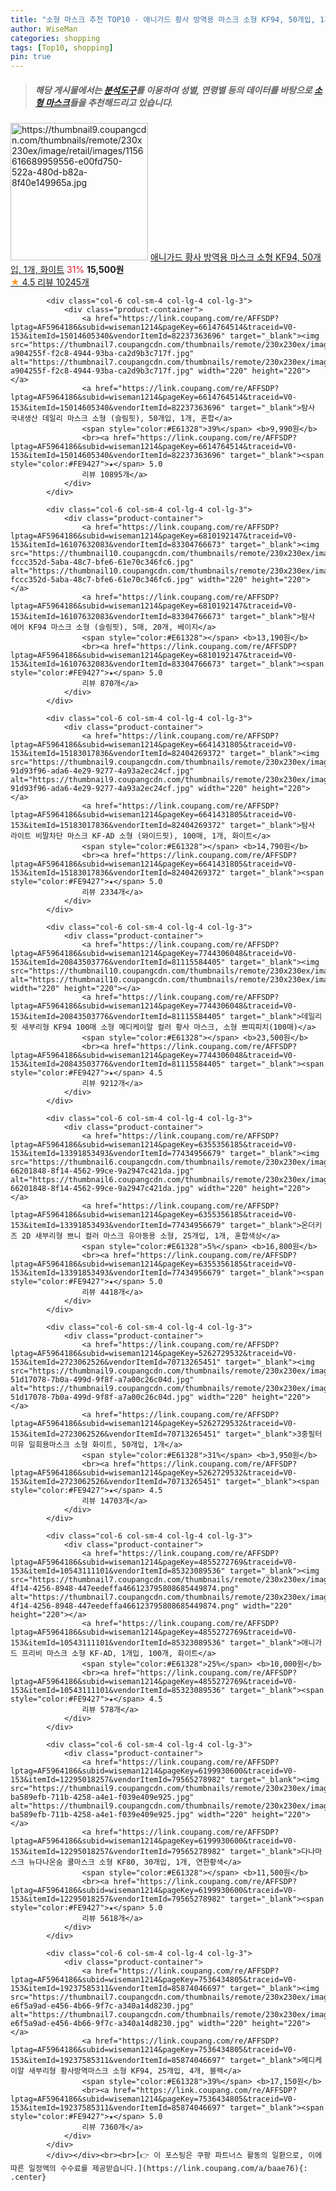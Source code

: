 ```yaml
---
title: "소형 마스크 추천 TOP10 - 애니가드 황사 방역용 마스크 소형 KF94, 50개입, 1개, 화이트"
author: WiseMan
categories: shopping
tags: [Top10, shopping]
pin: true
---
```


> ##### 해당 게시물에서는 [**분석도구**](https://itemscout.io/)를 이용하여 **성별**, **연령별** 등의 데이터를 바탕으로 [**소형 마스크**](https://link.coupang.com/a/baae76)들을 추천해드리고 있습니다.
<div class="container"><div class="row">
            <div class="col-6 col-sm-4 col-lg-4 col-lg-3">
                <div class="product-container">
                    <a href="https://link.coupang.com/re/AFFSDP?lptag=AF5964186&subid=wiseman1214&pageKey=7751157365&traceid=V0-153&itemId=16513819142&vendorItemId=72055530836" target="_blank"><img src="https://thumbnail9.coupangcdn.com/thumbnails/remote/230x230ex/image/retail/images/1156616689959556-e00fd750-522a-480d-b82a-8f40e149965a.jpg" alt="https://thumbnail9.coupangcdn.com/thumbnails/remote/230x230ex/image/retail/images/1156616689959556-e00fd750-522a-480d-b82a-8f40e149965a.jpg" width="220" height="220"></a>
                    <a href="https://link.coupang.com/re/AFFSDP?lptag=AF5964186&subid=wiseman1214&pageKey=7751157365&traceid=V0-153&itemId=16513819142&vendorItemId=72055530836" target="_blank">애니가드 황사 방역용 마스크 소형 KF94, 50개입, 1개, 화이트</a>
                    <span style="color:#E61328">31%</span> <b>15,500원</b>
                    <br><a href="https://link.coupang.com/re/AFFSDP?lptag=AF5964186&subid=wiseman1214&pageKey=7751157365&traceid=V0-153&itemId=16513819142&vendorItemId=72055530836" target="_blank"><span style="color:#FE9427">★</span> 4.5
                    리뷰 10245개</a>
                </div>
            </div>
            
            <div class="col-6 col-sm-4 col-lg-4 col-lg-3">
                <div class="product-container">
                    <a href="https://link.coupang.com/re/AFFSDP?lptag=AF5964186&subid=wiseman1214&pageKey=6614764514&traceid=V0-153&itemId=15014605340&vendorItemId=82237363696" target="_blank"><img src="https://thumbnail7.coupangcdn.com/thumbnails/remote/230x230ex/image/retail/images/1326646723403881-a904255f-f2c8-4944-93ba-ca2d9b3c717f.jpg" alt="https://thumbnail7.coupangcdn.com/thumbnails/remote/230x230ex/image/retail/images/1326646723403881-a904255f-f2c8-4944-93ba-ca2d9b3c717f.jpg" width="220" height="220"></a>
                    <a href="https://link.coupang.com/re/AFFSDP?lptag=AF5964186&subid=wiseman1214&pageKey=6614764514&traceid=V0-153&itemId=15014605340&vendorItemId=82237363696" target="_blank">탐사 국내생산 데일리 마스크 소형 (슬림핏), 50개입, 1개, 혼합</a>
                    <span style="color:#E61328">39%</span> <b>9,990원</b>
                    <br><a href="https://link.coupang.com/re/AFFSDP?lptag=AF5964186&subid=wiseman1214&pageKey=6614764514&traceid=V0-153&itemId=15014605340&vendorItemId=82237363696" target="_blank"><span style="color:#FE9427">★</span> 5.0
                    리뷰 10895개</a>
                </div>
            </div>
            
            <div class="col-6 col-sm-4 col-lg-4 col-lg-3">
                <div class="product-container">
                    <a href="https://link.coupang.com/re/AFFSDP?lptag=AF5964186&subid=wiseman1214&pageKey=6810192147&traceid=V0-153&itemId=16107632083&vendorItemId=83304766673" target="_blank"><img src="https://thumbnail10.coupangcdn.com/thumbnails/remote/230x230ex/image/retail/images/218630925495796-fccc352d-5aba-48c7-bfe6-61e70c346fc6.jpg" alt="https://thumbnail10.coupangcdn.com/thumbnails/remote/230x230ex/image/retail/images/218630925495796-fccc352d-5aba-48c7-bfe6-61e70c346fc6.jpg" width="220" height="220"></a>
                    <a href="https://link.coupang.com/re/AFFSDP?lptag=AF5964186&subid=wiseman1214&pageKey=6810192147&traceid=V0-153&itemId=16107632083&vendorItemId=83304766673" target="_blank">탐사 에어 KF94 마스크 소형 (슬림핏), 5매, 20개, 베이지</a>
                    <span style="color:#E61328"></span> <b>13,190원</b>
                    <br><a href="https://link.coupang.com/re/AFFSDP?lptag=AF5964186&subid=wiseman1214&pageKey=6810192147&traceid=V0-153&itemId=16107632083&vendorItemId=83304766673" target="_blank"><span style="color:#FE9427">★</span> 5.0
                    리뷰 870개</a>
                </div>
            </div>
            
            <div class="col-6 col-sm-4 col-lg-4 col-lg-3">
                <div class="product-container">
                    <a href="https://link.coupang.com/re/AFFSDP?lptag=AF5964186&subid=wiseman1214&pageKey=6641431805&traceid=V0-153&itemId=15183017836&vendorItemId=82404269372" target="_blank"><img src="https://thumbnail9.coupangcdn.com/thumbnails/remote/230x230ex/image/retail/images/2523271215711192-91d93f96-ada6-4e29-9277-4a93a2ec24cf.jpg" alt="https://thumbnail9.coupangcdn.com/thumbnails/remote/230x230ex/image/retail/images/2523271215711192-91d93f96-ada6-4e29-9277-4a93a2ec24cf.jpg" width="220" height="220"></a>
                    <a href="https://link.coupang.com/re/AFFSDP?lptag=AF5964186&subid=wiseman1214&pageKey=6641431805&traceid=V0-153&itemId=15183017836&vendorItemId=82404269372" target="_blank">탐사 라이트 비말차단 마스크 KF-AD 소형 (와이드핏), 100매, 1개, 화이트</a>
                    <span style="color:#E61328"></span> <b>14,790원</b>
                    <br><a href="https://link.coupang.com/re/AFFSDP?lptag=AF5964186&subid=wiseman1214&pageKey=6641431805&traceid=V0-153&itemId=15183017836&vendorItemId=82404269372" target="_blank"><span style="color:#FE9427">★</span> 5.0
                    리뷰 2334개</a>
                </div>
            </div>
            
            <div class="col-6 col-sm-4 col-lg-4 col-lg-3">
                <div class="product-container">
                    <a href="https://link.coupang.com/re/AFFSDP?lptag=AF5964186&subid=wiseman1214&pageKey=7744306048&traceid=V0-153&itemId=20843503776&vendorItemId=81115584405" target="_blank"><img src="https://thumbnail10.coupangcdn.com/thumbnails/remote/230x230ex/image/vendor_inventory/64e9/f577d69a3292346b92aa768699d82bd756187c59be0c721ee1ae4e9ae02b.jpg" alt="https://thumbnail10.coupangcdn.com/thumbnails/remote/230x230ex/image/vendor_inventory/64e9/f577d69a3292346b92aa768699d82bd756187c59be0c721ee1ae4e9ae02b.jpg" width="220" height="220"></a>
                    <a href="https://link.coupang.com/re/AFFSDP?lptag=AF5964186&subid=wiseman1214&pageKey=7744306048&traceid=V0-153&itemId=20843503776&vendorItemId=81115584405" target="_blank">데일리핏 새부리형 KF94 100매 소형 메디케이알 컬러 황사 마스크, 소형 쁘띠피치(100매)</a>
                    <span style="color:#E61328"></span> <b>23,500원</b>
                    <br><a href="https://link.coupang.com/re/AFFSDP?lptag=AF5964186&subid=wiseman1214&pageKey=7744306048&traceid=V0-153&itemId=20843503776&vendorItemId=81115584405" target="_blank"><span style="color:#FE9427">★</span> 4.5
                    리뷰 9212개</a>
                </div>
            </div>
            
            <div class="col-6 col-sm-4 col-lg-4 col-lg-3">
                <div class="product-container">
                    <a href="https://link.coupang.com/re/AFFSDP?lptag=AF5964186&subid=wiseman1214&pageKey=6355356185&traceid=V0-153&itemId=13391853493&vendorItemId=77434956679" target="_blank"><img src="https://thumbnail6.coupangcdn.com/thumbnails/remote/230x230ex/image/retail/images/472121851349856-66201848-8f14-4562-99ce-9a2947c421da.jpg" alt="https://thumbnail6.coupangcdn.com/thumbnails/remote/230x230ex/image/retail/images/472121851349856-66201848-8f14-4562-99ce-9a2947c421da.jpg" width="220" height="220"></a>
                    <a href="https://link.coupang.com/re/AFFSDP?lptag=AF5964186&subid=wiseman1214&pageKey=6355356185&traceid=V0-153&itemId=13391853493&vendorItemId=77434956679" target="_blank">온더키즈 2D 새부리형 쁘니 컬러 마스크 유아동용 소형, 25개입, 1개, 혼합색상</a>
                    <span style="color:#E61328">5%</span> <b>16,800원</b>
                    <br><a href="https://link.coupang.com/re/AFFSDP?lptag=AF5964186&subid=wiseman1214&pageKey=6355356185&traceid=V0-153&itemId=13391853493&vendorItemId=77434956679" target="_blank"><span style="color:#FE9427">★</span> 5.0
                    리뷰 4418개</a>
                </div>
            </div>
            
            <div class="col-6 col-sm-4 col-lg-4 col-lg-3">
                <div class="product-container">
                    <a href="https://link.coupang.com/re/AFFSDP?lptag=AF5964186&subid=wiseman1214&pageKey=5262729532&traceid=V0-153&itemId=2723062526&vendorItemId=70713265451" target="_blank"><img src="https://thumbnail9.coupangcdn.com/thumbnails/remote/230x230ex/image/retail/images/1842382142618211-51d17078-7b0a-499d-9f8f-a7a00c26c04d.jpg" alt="https://thumbnail9.coupangcdn.com/thumbnails/remote/230x230ex/image/retail/images/1842382142618211-51d17078-7b0a-499d-9f8f-a7a00c26c04d.jpg" width="220" height="220"></a>
                    <a href="https://link.coupang.com/re/AFFSDP?lptag=AF5964186&subid=wiseman1214&pageKey=5262729532&traceid=V0-153&itemId=2723062526&vendorItemId=70713265451" target="_blank">3중필터 미유 일회용마스크 소형 화이트, 50개입, 1개</a>
                    <span style="color:#E61328">31%</span> <b>3,950원</b>
                    <br><a href="https://link.coupang.com/re/AFFSDP?lptag=AF5964186&subid=wiseman1214&pageKey=5262729532&traceid=V0-153&itemId=2723062526&vendorItemId=70713265451" target="_blank"><span style="color:#FE9427">★</span> 4.5
                    리뷰 14703개</a>
                </div>
            </div>
            
            <div class="col-6 col-sm-4 col-lg-4 col-lg-3">
                <div class="product-container">
                    <a href="https://link.coupang.com/re/AFFSDP?lptag=AF5964186&subid=wiseman1214&pageKey=4855272769&traceid=V0-153&itemId=10543111101&vendorItemId=85323089536" target="_blank"><img src="https://thumbnail7.coupangcdn.com/thumbnails/remote/230x230ex/image/retail/images/e66e0a21-4f14-4256-8948-447eedeffa466123795808685449874.png" alt="https://thumbnail7.coupangcdn.com/thumbnails/remote/230x230ex/image/retail/images/e66e0a21-4f14-4256-8948-447eedeffa466123795808685449874.png" width="220" height="220"></a>
                    <a href="https://link.coupang.com/re/AFFSDP?lptag=AF5964186&subid=wiseman1214&pageKey=4855272769&traceid=V0-153&itemId=10543111101&vendorItemId=85323089536" target="_blank">애니가드 프리비 마스크 소형 KF-AD, 1개입, 100개, 화이트</a>
                    <span style="color:#E61328">25%</span> <b>10,000원</b>
                    <br><a href="https://link.coupang.com/re/AFFSDP?lptag=AF5964186&subid=wiseman1214&pageKey=4855272769&traceid=V0-153&itemId=10543111101&vendorItemId=85323089536" target="_blank"><span style="color:#FE9427">★</span> 4.5
                    리뷰 578개</a>
                </div>
            </div>
            
            <div class="col-6 col-sm-4 col-lg-4 col-lg-3">
                <div class="product-container">
                    <a href="https://link.coupang.com/re/AFFSDP?lptag=AF5964186&subid=wiseman1214&pageKey=6199930600&traceid=V0-153&itemId=12295018257&vendorItemId=79565278982" target="_blank"><img src="https://thumbnail9.coupangcdn.com/thumbnails/remote/230x230ex/image/retail/images/1506843218998089-ba589efb-711b-4258-a4e1-f039e409e925.jpg" alt="https://thumbnail9.coupangcdn.com/thumbnails/remote/230x230ex/image/retail/images/1506843218998089-ba589efb-711b-4258-a4e1-f039e409e925.jpg" width="220" height="220"></a>
                    <a href="https://link.coupang.com/re/AFFSDP?lptag=AF5964186&subid=wiseman1214&pageKey=6199930600&traceid=V0-153&itemId=12295018257&vendorItemId=79565278982" target="_blank">다나마스크 뉴다나온숨 쿨마스크 소형 KF80, 30개입, 1개, 연한황색</a>
                    <span style="color:#E61328"></span> <b>11,500원</b>
                    <br><a href="https://link.coupang.com/re/AFFSDP?lptag=AF5964186&subid=wiseman1214&pageKey=6199930600&traceid=V0-153&itemId=12295018257&vendorItemId=79565278982" target="_blank"><span style="color:#FE9427">★</span> 5.0
                    리뷰 5618개</a>
                </div>
            </div>
            
            <div class="col-6 col-sm-4 col-lg-4 col-lg-3">
                <div class="product-container">
                    <a href="https://link.coupang.com/re/AFFSDP?lptag=AF5964186&subid=wiseman1214&pageKey=7536434805&traceid=V0-153&itemId=19237585311&vendorItemId=85874046697" target="_blank"><img src="https://thumbnail7.coupangcdn.com/thumbnails/remote/230x230ex/image/retail/images/922227629611049-e6f5a9ad-e456-4b66-9f7c-a340a14d8230.jpg" alt="https://thumbnail7.coupangcdn.com/thumbnails/remote/230x230ex/image/retail/images/922227629611049-e6f5a9ad-e456-4b66-9f7c-a340a14d8230.jpg" width="220" height="220"></a>
                    <a href="https://link.coupang.com/re/AFFSDP?lptag=AF5964186&subid=wiseman1214&pageKey=7536434805&traceid=V0-153&itemId=19237585311&vendorItemId=85874046697" target="_blank">메디케이알 새부리형 황사방역마스크 소형 KF94, 25개입, 4개, 블랙</a>
                    <span style="color:#E61328">39%</span> <b>17,150원</b>
                    <br><a href="https://link.coupang.com/re/AFFSDP?lptag=AF5964186&subid=wiseman1214&pageKey=7536434805&traceid=V0-153&itemId=19237585311&vendorItemId=85874046697" target="_blank"><span style="color:#FE9427">★</span> 5.0
                    리뷰 7360개</a>
                </div>
            </div>
            </div></div><br><br>[👉 이 포스팅은 쿠팡 파트너스 활동의 일환으로, 이에 따른 일정액의 수수료를 제공받습니다.](https://link.coupang.com/a/baae76){: .center}